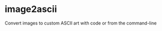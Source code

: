 # image2ascii
Convert images to custom ASCII art with code or from the command-line
[](./images/emoji.png)

